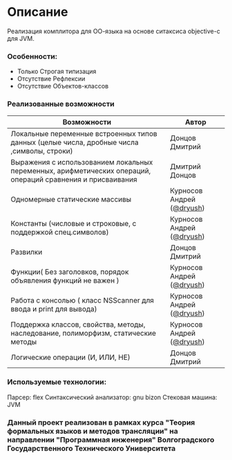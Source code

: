 # Описание
Реализация комплитора для ОО-языка на основе ситаксиса objective-c для JVM.

### Особенности:
- Только Строгая типизация 
- Отсутствие Рефлексии
- Отсутствие Объектов-классов

### Реализованные возможности

Возможности  |  Автор
------------- |--------
Локальные переменные встроенных типов данных (целые числа, дробные числа ,символы, строки) | Донцов Дмитрий 
Выражения с использованием локальных переменных, арифметических операций, операций сравнения и присваивания | Дмитрий Донцов
Одномерные статические массивы | Курносов Андрей ([@dryush](https://github.com/dryush))
Константы (числовые и строковые, с поддержкой спец.символов) | Курносов Андрей ([@dryush](https://github.com/dryush))
Развилки | Донцов Дмитрий 
Функции( Без заголовков, порядок объявления функций не важен ) | Курносов Андрей ([@dryush](https://github.com/dryush))
Работа с консолью ( класс NSScanner для ввода и print для вывода) | Курносов Андрей ([@dryush](https://github.com/dryush))
Поддержка классов, свойства, методы, наследование, полиморфизм, статические методы | Курносов Андрей ([@dryush](https://github.com/dryush))
Логические операции (И, ИЛИ, НЕ) | Донцов Дмитрий 

### Используемые технологии: 
Парсер: flex
Синтаксический анализатор: gnu bizon
Стековая машина: JVM

### Данный проект реализован в рамках курса "Теория формальных языков и методов трансляции" на направлении "Программная инженерия" Волгоградского Государственного Технического Университета
